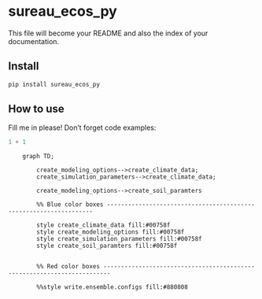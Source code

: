 # sureau_ecos_py

<!-- WARNING: THIS FILE WAS AUTOGENERATED! DO NOT EDIT! -->

This file will become your README and also the index of your
documentation.

## Install

``` sh
pip install sureau_ecos_py
```

## How to use

Fill me in please! Don’t forget code examples:

``` python
1 + 1
```

```mermaid
    graph TD;

        create_modeling_options-->create_climate_data;
        create_simulation_parameters-->create_climate_data;

        create_modeling_options-->create_soil_paramters

        %% Blue color boxes ------------------------------------------------------------------

        style create_climate_data fill:#00758f
        style create_modeling_options fill:#00758f
        style create_simulation_parameters fill:#00758f
        style create_soil_paramters fill:#00758f


        %% Red color boxes ------------------------------------------------------------------------

        %%style write.ensemble.configs fill:#880808

```
